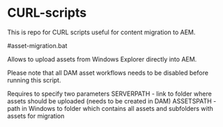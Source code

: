 # CURL-scripts

This is repo for CURL scripts useful for content migration to AEM.

#asset-migration.bat

Allows to upload assets from Windows Explorer directly into AEM.

Please note that all DAM asset workflows needs to be disabled before running this script.

Requires to specify two parameters
SERVERPATH - link to folder where assets should be uploaded (needs to be created in DAM)
ASSETSPATH - path in Windows to folder which contains all assets and subfolders with assets for migration